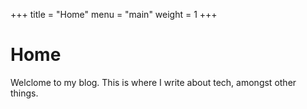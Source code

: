 +++
title = "Home"
menu = "main"
weight = 1
+++

# Home

Welclome to my blog. This is where I write about tech, amongst other things.
